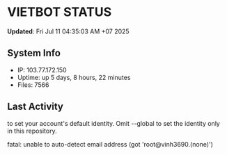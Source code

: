 # VIETBOT STATUS
**Updated**: Fri Jul 11 04:35:03 AM +07 2025

## System Info
- IP: 103.77.172.150
- Uptime: up 5 days, 8 hours, 22 minutes
- Files: 7566

## Last Activity

to set your account's default identity.
Omit --global to set the identity only in this repository.

fatal: unable to auto-detect email address (got 'root@vinh3690.(none)')
